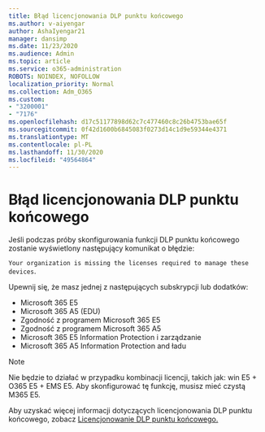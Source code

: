 ```yaml
---
title: Błąd licencjonowania DLP punktu końcowego
ms.author: v-aiyengar
author: AshaIyengar21
manager: dansimp
ms.date: 11/23/2020
ms.audience: Admin
ms.topic: article
ms.service: o365-administration
ROBOTS: NOINDEX, NOFOLLOW
localization_priority: Normal
ms.collection: Adm_O365
ms.custom:
- "3200001"
- "7176"
ms.openlocfilehash: d17c51177898d62c7c477460c8c26b4753bae65f
ms.sourcegitcommit: 0f42d1600b6845083f0273d14c1d9e59344e4371
ms.translationtype: MT
ms.contentlocale: pl-PL
ms.lasthandoff: 11/30/2020
ms.locfileid: "49564864"
---
```

# <a name="endpoint-dlp-licensing-error"></a>Błąd licencjonowania DLP punktu końcowego

Jeśli podczas próby skonfigurowania funkcji DLP punktu końcowego zostanie wyświetlony następujący komunikat o błędzie:

`Your organization is missing the licenses required to manage these devices`.

Upewnij się, że masz jednej z następujących subskrypcji lub dodatków:

- Microsoft 365 E5
- Microsoft 365 A5 (EDU)
- Zgodność z programem Microsoft 365 E5
- Zgodność z programem Microsoft 365 A5
- Microsoft 365 E5 Information Protection i zarządzanie
- Microsoft 365 A5 Information Protection and ładu

> [!NOTE]
> Nie będzie to działać w przypadku kombinacji licencji, takich jak: win E5 + O365 E5 + EMS E5. Aby skonfigurować tę funkcję, musisz mieć czystą M365 E5.

Aby uzyskać więcej informacji dotyczących licencjonowania DLP punktu końcowego, zobacz [Licencjonowanie DLP punktu końcowego.](https://docs.microsoft.com/microsoft-365/compliance/endpoint-dlp-getting-started#onboarding-devices-into-device-management)
